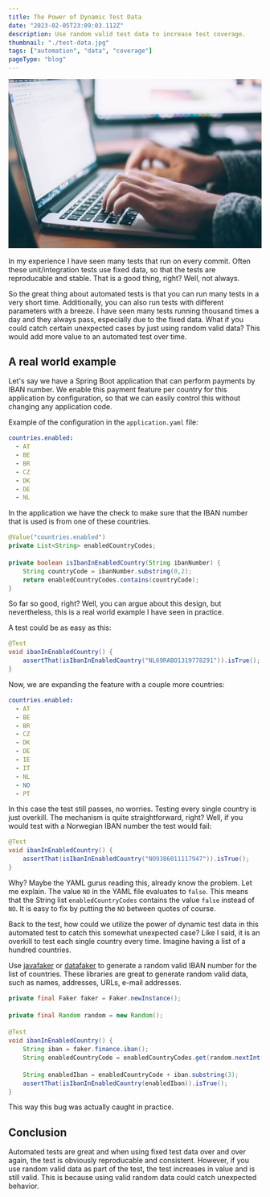 ```yaml
---
title: The Power of Dynamic Test Data
date: "2023-02-05T23:09:03.112Z"
description: Use random valid test data to increase test coverage.
thumbnail: "./test-data.jpg"
tags: ["automation", "data", "coverage"]
pageType: "blog"
---
```

![Network](./test-data.jpg)

In my experience I have seen many tests that run on every commit. Often these unit/integration tests use fixed data, so that the tests are reproducable and stable. That is a good thing, right? Well, not always.

So the great thing about automated tests is that you can run many tests in a very short time. Additionally, you can also run tests with different parameters with a breeze. I have seen many tests running thousand times a day and they always pass, especially due to the fixed data. What if you could catch certain unexpected cases by just using random valid data? This would add more value to an automated test over time.

## A real world example

Let's say we have a Spring Boot application that can perform payments by IBAN number. We enable this payment feature per country for this application by configuration, so that we can easily control this without changing any application code.

Example of the configuration in the `application.yaml` file:

```yaml
countries.enabled:
  - AT
  - BE
  - BR
  - CZ
  - DK
  - DE
  - NL
```

In the application we have the check to make sure that the IBAN number that is used is from one of these countries.

```java
@Value("countries.enabled")
private List<String> enabledCountryCodes;

private boolean isIbanInEnabledCountry(String ibanNumber) {
    String countryCode = ibanNumber.substring(0,2);
    return enabledCountryCodes.contains(countryCode);
}
```

So far so good, right? Well, you can argue about this design, but nevertheless, this is a real world example I have seen in practice.

A test could be as easy as this:

```java
@Test
void ibanInEnabledCountry() {
    assertThat(isIbanInEnabledCountry("NL69RABO1319778291")).isTrue();
}
```

Now, we are expanding the feature with a couple more countries:

```yaml
countries.enabled:
  - AT
  - BE
  - BR
  - CZ
  - DK
  - DE
  - IE
  - IT
  - NL
  - NO
  - PT
```

In this case the test still passes, no worries. Testing every single country is just overkill. The mechanism is quite straightforward, right? Well, if you would test with a Norwegian IBAN number the test would fail:

```java
@Test
void ibanInEnabledCountry() {
    assertThat(isIbanInEnabledCountry("NO9386011117947")).isTrue();
}
```

Why? Maybe the YAML gurus reading this, already know the problem. Let me explain. The value `NO` in the YAML file evaluates to `false`. This means that the String list `enabledCountryCodes` contains the value `false` instead of `NO`. It is easy to fix by putting the `NO` between quotes of course.

Back to the test, how could we utilize the power of dynamic test data in this automated test to catch this somewhat unexpected case? Like I said, it is an overkill to test each single country every time. Imagine having a list of a hundred countries.

Use [javafaker](https://github.com/DiUS/java-faker) or [datafaker](https://github.com/datafaker-net/datafaker) to generate a random valid IBAN number for the list of countries. These libraries are great to generate random valid data, such as names, addresses, URLs, e-mail addresses.

```java
private final Faker faker = Faker.newInstance();

private final Random random = new Random();

@Test
void ibanInEnabledCountry() {
    String iban = faker.finance.iban();
    String enabledCountryCode = enabledCountryCodes.get(random.nextInt(enabledCountryCodes.size()))

    String enabledIban = enabledCountryCode + iban.substring(3);
    assertThat(isIbanInEnabledCountry(enabledIban)).isTrue();
}
```

This way this bug was actually caught in practice.

## Conclusion

Automated tests are great and when using fixed test data over and over again, the test is obviously reproducable and consistent. However, if you use random valid data as part of the test, the test increases in value and is still valid. This is because using valid random data could catch unexpected behavior.
